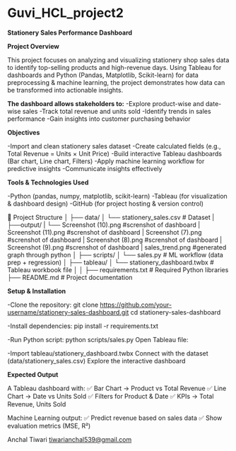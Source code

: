 # Guvi_HCL_project2

**Stationery Sales Performance Dashboard**


**Project Overview**

This project focuses on analyzing and visualizing stationery shop sales data to identify top-selling products and high-revenue days.
Using Tableau for dashboards and Python (Pandas, Matplotlib, Scikit-learn) for data preprocessing & machine learning, the project demonstrates how data can be transformed into actionable insights.



**The dashboard allows stakeholders to:**
-Explore product-wise and date-wise sales
-Track total revenue and units sold
-Identify trends in sales performance
-Gain insights into customer purchasing behavior



**Objectives**

-Import and clean stationery sales dataset
-Create calculated fields (e.g., Total Revenue = Units × Unit Price)
-Build interactive Tableau dashboards (Bar chart, Line chart, Filters)
-Apply machine learning workflow for predictive insights
-Communicate insights effectively

**Tools & Technologies Used**

-Python (pandas, numpy, matplotlib, scikit-learn)
-Tableau (for visualization & dashboard design)
-GitHub (for project hosting & version control)




📂 Project Structure
│
├── data/
│   └── stationery_sales.csv        # Dataset
|
├──output/
|   └── Screenshot (10).png        #screnshot of dashboard
|       Screenshot (11).png        #screnshot of dashboard
|       Screenshot (7).png         #screnshot of dashboard
|       Screenshot (8).png         #screnshot of dashboard
|       Screenshot (9).png         #screnshot of dashboard
|       sales_trend.png            #generated graph through python
│
├── scripts/
│   └── sales.py                    # ML workflow (data prep + regression)
│
├── tableau/
│   └── stationery_dashboard.twbx   # Tableau workbook file
│
│
├── requirements.txt                # Required Python libraries
├── README.md                       # Project documentation


**Setup & Installation**

-Clone the repository:
git clone https://github.com/your-username/stationery-sales-dashboard.git
cd stationery-sales-dashboard

-Install dependencies:
pip install -r requirements.txt

-Run Python script:
python scripts/sales.py
Open Tableau file:

-Import tableau/stationery_dashboard.twbx
Connect with the dataset (data/stationery_sales.csv)
Explore the interactive dashboard


**Expected Output**

A Tableau dashboard with:
✅ Bar Chart → Product vs Total Revenue
✅ Line Chart → Date vs Units Sold
✅ Filters for Product & Date
✅ KPIs → Total Revenue, Units Sold

Machine Learning output:
✅ Predict revenue based on sales data
✅ Show evaluation metrics (MSE, R²)




Anchal Tiwari
tiwarianchal539@gmail.com
